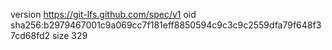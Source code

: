 version https://git-lfs.github.com/spec/v1
oid sha256:b2979467001c9a069cc7f181eff8850594c9c3c9c2559dfa79f648f37cd68fd2
size 329
